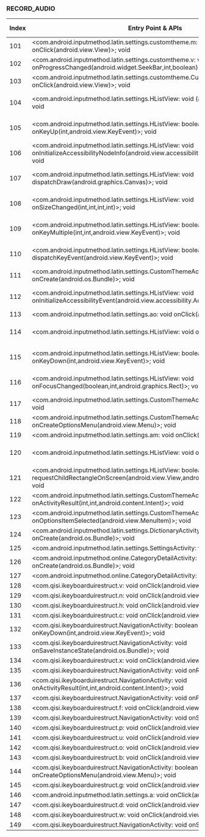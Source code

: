### RECORD_AUDIO
| Index | Entry Point & APIs | Screen shot | Resource id | Label |
| ------------- | ------------- | ------------- |-------------|-------------|
| 101 | <com.android.inputmethod.latin.settings.customtheme.m: void onClick(android.view.View)>; void <init> | ![](F:\COSMOS\output\py\Play_win8\Productivity\com.qisiemoji.inputmethod\com.android.inputmethod.latin.settings.customtheme.CustomThemeActivity2.png) |  | |
| 102 | <com.android.inputmethod.latin.settings.customtheme.v: void onProgressChanged(android.widget.SeekBar,int,boolean)>; void <init> | ![](F:\COSMOS\output\py\Play_win8\Productivity\com.qisiemoji.inputmethod\com.android.inputmethod.latin.settings.customtheme.CustomThemeActivity2.png) |  | |
| 103 | <com.android.inputmethod.latin.settings.customtheme.CustomThemeActivity2: void onClick(android.view.View)>; void <init> | ![](F:\COSMOS\output\py\Play_win8\Productivity\com.qisiemoji.inputmethod\com.android.inputmethod.latin.settings.customtheme.CustomThemeActivity2.png) |  | |
| 104 | <com.android.inputmethod.latin.settings.HListView: void <init>(android.content.Context)>; void <init> | ![](F:\COSMOS\output\py\Play_win8\Productivity\com.qisiemoji.inputmethod\com.android.inputmethod.latin.settings.CustomThemeActivity.png) | {'2131690475': <sensitive_component.SensitiveComponent.SensitiveView object at 0x000001AB4A2DF320>} | |
| 105 | <com.android.inputmethod.latin.settings.HListView: boolean onKeyUp(int,android.view.KeyEvent)>; void <init> | ![](F:\COSMOS\output\py\Play_win8\Productivity\com.qisiemoji.inputmethod\com.android.inputmethod.latin.settings.CustomThemeActivity.png) | {'2131690475': <sensitive_component.SensitiveComponent.SensitiveView object at 0x000001AB4A3B8B00>} | |
| 106 | <com.android.inputmethod.latin.settings.HListView: void onInitializeAccessibilityNodeInfo(android.view.accessibility.AccessibilityNodeInfo)>; void <init> | ![](F:\COSMOS\output\py\Play_win8\Productivity\com.qisiemoji.inputmethod\com.android.inputmethod.latin.settings.CustomThemeActivity.png) | {'2131690475': <sensitive_component.SensitiveComponent.SensitiveView object at 0x000001AB4A080320>} | |
| 107 | <com.android.inputmethod.latin.settings.HListView: void dispatchDraw(android.graphics.Canvas)>; void <init> | ![](F:\COSMOS\output\py\Play_win8\Productivity\com.qisiemoji.inputmethod\com.android.inputmethod.latin.settings.CustomThemeActivity.png) | {'2131690475': <sensitive_component.SensitiveComponent.SensitiveView object at 0x000001AB4A080AC8>} | |
| 108 | <com.android.inputmethod.latin.settings.HListView: void onSizeChanged(int,int,int,int)>; void <init> | ![](F:\COSMOS\output\py\Play_win8\Productivity\com.qisiemoji.inputmethod\com.android.inputmethod.latin.settings.CustomThemeActivity.png) | {'2131690475': <sensitive_component.SensitiveComponent.SensitiveView object at 0x000001AB4A080DD8>} | |
| 109 | <com.android.inputmethod.latin.settings.HListView: boolean onKeyMultiple(int,int,android.view.KeyEvent)>; void <init> | ![](F:\COSMOS\output\py\Play_win8\Productivity\com.qisiemoji.inputmethod\com.android.inputmethod.latin.settings.CustomThemeActivity.png) | {'2131690475': <sensitive_component.SensitiveComponent.SensitiveView object at 0x000001AB4A080BE0>} | |
| 110 | <com.android.inputmethod.latin.settings.HListView: boolean dispatchKeyEvent(android.view.KeyEvent)>; void <init> | ![](F:\COSMOS\output\py\Play_win8\Productivity\com.qisiemoji.inputmethod\com.android.inputmethod.latin.settings.CustomThemeActivity.png) | {'2131690475': <sensitive_component.SensitiveComponent.SensitiveView object at 0x000001AB4A080128>} | |
| 111 | <com.android.inputmethod.latin.settings.CustomThemeActivity: void onCreate(android.os.Bundle)>; void <init> | ![](F:\COSMOS\output\py\Play_win8\Productivity\com.qisiemoji.inputmethod\com.android.inputmethod.latin.settings.CustomThemeActivity.png) |  | |
| 112 | <com.android.inputmethod.latin.settings.HListView: void onInitializeAccessibilityEvent(android.view.accessibility.AccessibilityEvent)>; void <init> | ![](F:\COSMOS\output\py\Play_win8\Productivity\com.qisiemoji.inputmethod\com.android.inputmethod.latin.settings.CustomThemeActivity.png) | {'2131690475': <sensitive_component.SensitiveComponent.SensitiveView object at 0x000001AB4A080438>} | |
| 113 | <com.android.inputmethod.latin.settings.ao: void onClick(android.view.View)>; void <init> | ![](F:\COSMOS\output\py\Play_win8\Productivity\com.qisiemoji.inputmethod\com.android.inputmethod.latin.settings.CustomThemeActivity.png) |  | |
| 114 | <com.android.inputmethod.latin.settings.HListView: void onMeasure(int,int)>; void <init> | ![](F:\COSMOS\output\py\Play_win8\Productivity\com.qisiemoji.inputmethod\com.android.inputmethod.latin.settings.CustomThemeActivity.png) | {'2131690475': <sensitive_component.SensitiveComponent.SensitiveView object at 0x000001AB4A080F98>} | |
| 115 | <com.android.inputmethod.latin.settings.HListView: boolean onKeyDown(int,android.view.KeyEvent)>; void <init> | ![](F:\COSMOS\output\py\Play_win8\Productivity\com.qisiemoji.inputmethod\com.android.inputmethod.latin.settings.CustomThemeActivity.png) | {'2131690475': <sensitive_component.SensitiveComponent.SensitiveView object at 0x000001AB4A0801D0>} | |
| 116 | <com.android.inputmethod.latin.settings.HListView: void onFocusChanged(boolean,int,android.graphics.Rect)>; void <init> | ![](F:\COSMOS\output\py\Play_win8\Productivity\com.qisiemoji.inputmethod\com.android.inputmethod.latin.settings.CustomThemeActivity.png) | {'2131690475': <sensitive_component.SensitiveComponent.SensitiveView object at 0x000001AB4A080A58>} | |
| 117 | <com.android.inputmethod.latin.settings.CustomThemeActivity: void onPause()>; void <init> | ![](F:\COSMOS\output\py\Play_win8\Productivity\com.qisiemoji.inputmethod\com.android.inputmethod.latin.settings.CustomThemeActivity.png) |  | |
| 118 | <com.android.inputmethod.latin.settings.CustomThemeActivity: boolean onCreateOptionsMenu(android.view.Menu)>; void <init> | ![](F:\COSMOS\output\py\Play_win8\Productivity\com.qisiemoji.inputmethod\com.android.inputmethod.latin.settings.CustomThemeActivity.png) |  | |
| 119 | <com.android.inputmethod.latin.settings.am: void onClick(android.view.View)>; void <init> | ![](F:\COSMOS\output\py\Play_win8\Productivity\com.qisiemoji.inputmethod\com.android.inputmethod.latin.settings.CustomThemeActivity.png) |  | |
| 120 | <com.android.inputmethod.latin.settings.HListView: void onFinishInflate()>; void <init> | ![](F:\COSMOS\output\py\Play_win8\Productivity\com.qisiemoji.inputmethod\com.android.inputmethod.latin.settings.CustomThemeActivity.png) | {'2131690475': <sensitive_component.SensitiveComponent.SensitiveView object at 0x000001AB4A080CF8>} | |
| 121 | <com.android.inputmethod.latin.settings.HListView: boolean requestChildRectangleOnScreen(android.view.View,android.graphics.Rect,boolean)>; void <init> | ![](F:\COSMOS\output\py\Play_win8\Productivity\com.qisiemoji.inputmethod\com.android.inputmethod.latin.settings.CustomThemeActivity.png) | {'2131690475': <sensitive_component.SensitiveComponent.SensitiveView object at 0x000001AB4A080860>} | |
| 122 | <com.android.inputmethod.latin.settings.CustomThemeActivity: void onActivityResult(int,int,android.content.Intent)>; void <init> | ![](F:\COSMOS\output\py\Play_win8\Productivity\com.qisiemoji.inputmethod\com.android.inputmethod.latin.settings.CustomThemeActivity.png) |  | |
| 123 | <com.android.inputmethod.latin.settings.CustomThemeActivity: boolean onOptionsItemSelected(android.view.MenuItem)>; void <init> | ![](F:\COSMOS\output\py\Play_win8\Productivity\com.qisiemoji.inputmethod\com.android.inputmethod.latin.settings.CustomThemeActivity.png) |  | |
| 124 | <com.android.inputmethod.latin.settings.DictionaryActivity: void onCreate(android.os.Bundle)>; void <init> | ![](F:\COSMOS\output\py\Play_win8\Productivity\com.qisiemoji.inputmethod\com.android.inputmethod.latin.settings.DictionaryActivity.png) |  | |
| 125 | <com.android.inputmethod.latin.settings.SettingsActivity: void onResume()>; void <init> | ![](F:\COSMOS\output\py\Play_win8\Productivity\com.qisiemoji.inputmethod\com.android.inputmethod.latin.settings.SettingsActivity.png) |  | |
| 126 | <com.android.inputmethod.online.CategoryDetailActivity: void onCreate(android.os.Bundle)>; void <init> | ![](F:\COSMOS\output\py\Play_win8\Productivity\com.qisiemoji.inputmethod\com.android.inputmethod.online.CategoryDetailActivity.png) |  | |
| 127 | <com.android.inputmethod.online.CategoryDetailActivity: void onResume()>; void <init> | ![](F:\COSMOS\output\py\Play_win8\Productivity\com.qisiemoji.inputmethod\com.android.inputmethod.online.CategoryDetailActivity.png) |  | |
| 128 | <com.qisi.ikeyboarduirestruct.v: void onClick(android.view.View)>; void <init> | ![](F:\COSMOS\output\py\Play_win8\Productivity\com.qisiemoji.inputmethod\com.qisi.ikeyboarduirestruct.NavigationActivity.png) |  | |
| 129 | <com.qisi.ikeyboarduirestruct.n: void onClick(android.view.View)>; void <init> | ![](F:\COSMOS\output\py\Play_win8\Productivity\com.qisiemoji.inputmethod\com.qisi.ikeyboarduirestruct.NavigationActivity.png) |  | |
| 130 | <com.qisi.ikeyboarduirestruct.h: void onClick(android.view.View)>; void <init> | ![](F:\COSMOS\output\py\Play_win8\Productivity\com.qisiemoji.inputmethod\com.qisi.ikeyboarduirestruct.NavigationActivity.png) |  | |
| 131 | <com.qisi.ikeyboarduirestruct.c: void onClick(android.view.View)>; void <init> | ![](F:\COSMOS\output\py\Play_win8\Productivity\com.qisiemoji.inputmethod\com.qisi.ikeyboarduirestruct.NavigationActivity.png) |  | |
| 132 | <com.qisi.ikeyboarduirestruct.NavigationActivity: boolean onKeyDown(int,android.view.KeyEvent)>; void <init> | ![](F:\COSMOS\output\py\Play_win8\Productivity\com.qisiemoji.inputmethod\com.qisi.ikeyboarduirestruct.NavigationActivity.png) |  | |
| 133 | <com.qisi.ikeyboarduirestruct.NavigationActivity: void onSaveInstanceState(android.os.Bundle)>; void <init> | ![](F:\COSMOS\output\py\Play_win8\Productivity\com.qisiemoji.inputmethod\com.qisi.ikeyboarduirestruct.NavigationActivity.png) |  | |
| 134 | <com.qisi.ikeyboarduirestruct.x: void onClick(android.view.View)>; void <init> | ![](F:\COSMOS\output\py\Play_win8\Productivity\com.qisiemoji.inputmethod\com.qisi.ikeyboarduirestruct.NavigationActivity.png) |  | |
| 135 | <com.qisi.ikeyboarduirestruct.NavigationActivity: void onResume()>; void <init> | ![](F:\COSMOS\output\py\Play_win8\Productivity\com.qisiemoji.inputmethod\com.qisi.ikeyboarduirestruct.NavigationActivity.png) |  | |
| 136 | <com.qisi.ikeyboarduirestruct.NavigationActivity: void onActivityResult(int,int,android.content.Intent)>; void <init> | ![](F:\COSMOS\output\py\Play_win8\Productivity\com.qisiemoji.inputmethod\com.qisi.ikeyboarduirestruct.NavigationActivity.png) |  | |
| 137 | <com.qisi.ikeyboarduirestruct.NavigationActivity: void onPause()>; void <init> | ![](F:\COSMOS\output\py\Play_win8\Productivity\com.qisiemoji.inputmethod\com.qisi.ikeyboarduirestruct.NavigationActivity.png) |  | |
| 138 | <com.qisi.ikeyboarduirestruct.f: void onClick(android.view.View)>; void <init> | ![](F:\COSMOS\output\py\Play_win8\Productivity\com.qisiemoji.inputmethod\com.qisi.ikeyboarduirestruct.NavigationActivity.png) |  | |
| 139 | <com.qisi.ikeyboarduirestruct.NavigationActivity: void onStop()>; void <init> | ![](F:\COSMOS\output\py\Play_win8\Productivity\com.qisiemoji.inputmethod\com.qisi.ikeyboarduirestruct.NavigationActivity.png) |  | |
| 140 | <com.qisi.ikeyboarduirestruct.p: void onClick(android.view.View)>; void <init> | ![](F:\COSMOS\output\py\Play_win8\Productivity\com.qisiemoji.inputmethod\com.qisi.ikeyboarduirestruct.NavigationActivity.png) |  | |
| 141 | <com.qisi.ikeyboarduirestruct.u: void onClick(android.view.View)>; void <init> | ![](F:\COSMOS\output\py\Play_win8\Productivity\com.qisiemoji.inputmethod\com.qisi.ikeyboarduirestruct.NavigationActivity.png) |  | |
| 142 | <com.qisi.ikeyboarduirestruct.o: void onClick(android.view.View)>; void <init> | ![](F:\COSMOS\output\py\Play_win8\Productivity\com.qisiemoji.inputmethod\com.qisi.ikeyboarduirestruct.NavigationActivity.png) |  | |
| 143 | <com.qisi.ikeyboarduirestruct.b: void onClick(android.view.View)>; void <init> | ![](F:\COSMOS\output\py\Play_win8\Productivity\com.qisiemoji.inputmethod\com.qisi.ikeyboarduirestruct.NavigationActivity.png) |  | |
| 144 | <com.qisi.ikeyboarduirestruct.NavigationActivity: boolean onCreateOptionsMenu(android.view.Menu)>; void <init> | ![](F:\COSMOS\output\py\Play_win8\Productivity\com.qisiemoji.inputmethod\com.qisi.ikeyboarduirestruct.NavigationActivity.png) |  | |
| 145 | <com.qisi.ikeyboarduirestruct.g: void onClick(android.view.View)>; void <init> | ![](F:\COSMOS\output\py\Play_win8\Productivity\com.qisiemoji.inputmethod\com.qisi.ikeyboarduirestruct.NavigationActivity.png) |  | |
| 146 | <com.android.inputmethod.latin.settings.a: void onClick(android.view.View)>; void <init> | ![](F:\COSMOS\output\py\Play_win8\Productivity\com.qisiemoji.inputmethod\com.qisi.ikeyboarduirestruct.NavigationActivity.png) |  | |
| 147 | <com.qisi.ikeyboarduirestruct.d: void onClick(android.view.View)>; void <init> | ![](F:\COSMOS\output\py\Play_win8\Productivity\com.qisiemoji.inputmethod\com.qisi.ikeyboarduirestruct.NavigationActivity.png) |  | |
| 148 | <com.qisi.ikeyboarduirestruct.w: void onClick(android.view.View)>; void <init> | ![](F:\COSMOS\output\py\Play_win8\Productivity\com.qisiemoji.inputmethod\com.qisi.ikeyboarduirestruct.NavigationActivity.png) |  | |
| 149 | <com.qisi.ikeyboarduirestruct.NavigationActivity: void onStart()>; void <init> | ![](F:\COSMOS\output\py\Play_win8\Productivity\com.qisiemoji.inputmethod\com.qisi.ikeyboarduirestruct.NavigationActivity.png) |  | |
